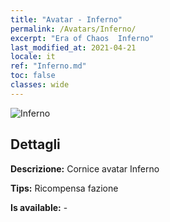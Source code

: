 ```yaml
---
title: "Avatar - Inferno"
permalink: /Avatars/Inferno/
excerpt: "Era of Chaos  Inferno"
last_modified_at: 2021-04-21
locale: it
ref: "Inferno.md"
toc: false
classes: wide
---
```

 ![Inferno](/images/a/avatarFrame_3.png)

## Dettagli

 **Descrizione:** Cornice avatar Inferno 

 **Tips:** Ricompensa fazione 

 **Is available:**  - 

